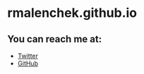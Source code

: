 # rmalenchek.github.io


## You can reach me at:

- [Twitter](https://twitter.com/russ_malenchek)
- [GitHub](http://github.com/rmalenchek)
